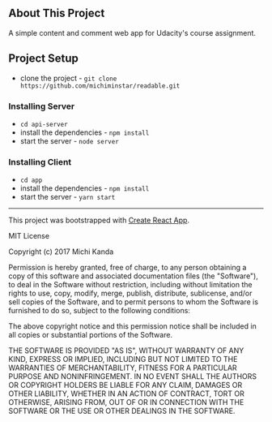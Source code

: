 ## About This Project
A simple content and comment web app for Udacity's course assignment.

## Project Setup
* clone the project - `git clone https://github.com/michiminstar/readable.git`

### Installing Server
* `cd api-server`
* install the dependencies - `npm install`
* start the server - `node server`

### Installing Client
* `cd app`
* install the dependencies - `npm install`
* start the server - `yarn start`

---
This project was bootstrapped with [Create React App](https://github.com/facebookincubator/create-react-app).


MIT License

Copyright (c) 2017 Michi Kanda

Permission is hereby granted, free of charge, to any person obtaining a copy
of this software and associated documentation files (the "Software"), to deal
in the Software without restriction, including without limitation the rights
to use, copy, modify, merge, publish, distribute, sublicense, and/or sell
copies of the Software, and to permit persons to whom the Software is
furnished to do so, subject to the following conditions:

The above copyright notice and this permission notice shall be included in all
copies or substantial portions of the Software.

THE SOFTWARE IS PROVIDED "AS IS", WITHOUT WARRANTY OF ANY KIND, EXPRESS OR
IMPLIED, INCLUDING BUT NOT LIMITED TO THE WARRANTIES OF MERCHANTABILITY,
FITNESS FOR A PARTICULAR PURPOSE AND NONINFRINGEMENT. IN NO EVENT SHALL THE
AUTHORS OR COPYRIGHT HOLDERS BE LIABLE FOR ANY CLAIM, DAMAGES OR OTHER
LIABILITY, WHETHER IN AN ACTION OF CONTRACT, TORT OR OTHERWISE, ARISING FROM,
OUT OF OR IN CONNECTION WITH THE SOFTWARE OR THE USE OR OTHER DEALINGS IN THE
SOFTWARE.
